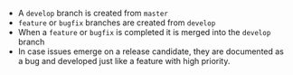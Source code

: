 - A `develop` branch is created from `master`
- `feature` or `bugfix` branches are created from `develop`
- When a `feature` or `bugfix` is completed it is merged into the `develop` branch
- In case issues emerge on a release candidate, they are documented as a bug and developed just like a feature with
high priority.
